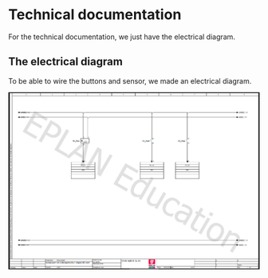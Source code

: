 # Technical documentation
For the technical documentation, we just have the electrical diagram.

## The electrical diagram
To be able to wire the buttons and sensor, we made an electrical diagram.

![Electrical diagram](../images/elec_diag.png)